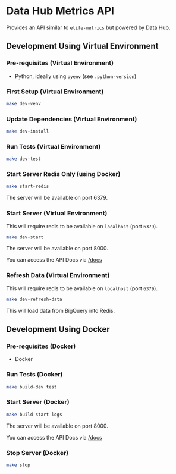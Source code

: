 # Data Hub Metrics API

Provides an API similar to `elife-metrics` but powered by Data Hub.

## Development Using Virtual Environment

### Pre-requisites (Virtual Environment)

* Python, ideally using `pyenv` (see `.python-version`)

### First Setup (Virtual Environment)

```bash
make dev-venv
```

### Update Dependencies (Virtual Environment)

```bash
make dev-install
```

### Run Tests (Virtual Environment)

```bash
make dev-test
```

### Start Server Redis Only (using Docker)

```bash
make start-redis
```

The server will be available on port 6379.

### Start Server (Virtual Environment)

This will require redis to be available on `localhost` (port `6379`).

```bash
make dev-start
```

The server will be available on port 8000.

You can access the API Docs via [/docs](http://localhost:8000/docs)

### Refresh Data (Virtual Environment)

This will require redis to be available on `localhost` (port `6379`).

```bash
make dev-refresh-data
```

This will load data from BigQuery into Redis.

## Development Using Docker

### Pre-requisites (Docker)

* Docker

### Run Tests (Docker)

```bash
make build-dev test
```

### Start Server (Docker)

```bash
make build start logs
```

The server will be available on port 8000.

You can access the API Docs via [/docs](http://localhost:8000/docs)

### Stop Server (Docker)

```bash
make stop
```
